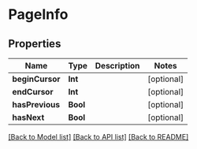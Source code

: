 # PageInfo

## Properties
Name | Type | Description | Notes
------------ | ------------- | ------------- | -------------
**beginCursor** | **Int** |  | [optional] 
**endCursor** | **Int** |  | [optional] 
**hasPrevious** | **Bool** |  | [optional] 
**hasNext** | **Bool** |  | [optional] 

[[Back to Model list]](../README.md#documentation-for-models) [[Back to API list]](../README.md#documentation-for-api-endpoints) [[Back to README]](../README.md)



